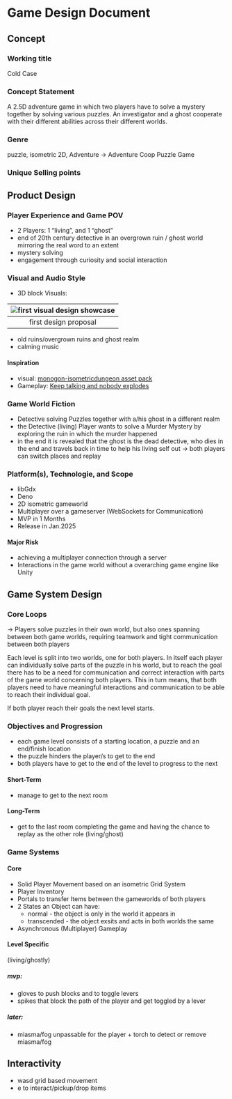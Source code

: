 # Game Design Document

## Concept

### Working title

Cold Case

### Concept Statement

A 2.5D adventure game in which two players have to solve a mystery together by solving various puzzles. An investigator
and a ghost cooperate with their different abilities across their different worlds.

### Genre

puzzle, isometric 2D, Adventure
→ Adventure Coop Puzzle Game

### Unique Selling points

<!-- Critically important. What makes your game stand out? How is it different from all other games? -->

## Product Design

### Player Experience and Game POV

<!-- Who is the player? What is the setting? What is the fantasy the game grants the player? What emotions do
you want the player to feel? What keeps the player engaged for the duration of their play? -->

- 2 Players: 1 “living”, and 1 “ghost”
- end of 20th century detective in an overgrown ruin / ghost world mirroring the real word to an extent
- mystery solving
- engagement through curiosity and social interaction

### Visual and Audio Style

<!-- What is the “look and feel” of the game? How does this support the desired player’s experience? What
concept art or reference art can you show to give the feel of the game? -->

- 3D block Visuals:

| ![first visual design showcase](showcase.png) |
 |:---------------------------------------------:|
|             first design proposal             |

- old ruins/overgrown ruins and ghost realm
- calming music

#### Inspiration

- visual: [monogon-isometricdungeon asset pack](https://maxparata.itch.io/monogon-isometricdungeon)
- Gameplay: [Keep talking and nobody explodes](https://keeptalkinggame.com/)

### Game World Fiction

<!-- Briefly describe the game world and any narrative in player-relevant terms (as presented to the player). -->

- Detective solving Puzzles together with a/his ghost in a different realm
- the Detective (living) Player wants to solve a Murder Mystery by exploring the ruin in which the murder happened
- in the end it is revealed that the ghost is the dead detective, who dies in the end and travels back in time to help
  his living self out -> both players can switch places and replay

### Platform(s), Technologie, and Scope

<!-- PC or mobile? Table or phone? 2D or 3D? Unity or Javascript? How long to make, and how big a team?
How long to first-playable? How long to complete the game? Major risks? -->

- libGdx
- Deno
- 2D isometric gameworld
- Multiplayer over a gameserver (WebSockets for Communication)
- MVP in 1 Months
- Release in Jan.2025

#### Major Risk

- achieving a multiplayer connection through a server
- Interactions in the game world without a overarching game engine like Unity

## Game System Design

### Core Loops

<!-- How do game objects and the player’s actions form loops? Why is this engaging? How does this support
player goals? What emergent results do you expect/hope to see? If F2P, where are the monetization points? -->

→ Players solve puzzles in their own world, but also ones spanning between both game worlds, requiring teamwork and
tight communication between both players

Each level is split into two worlds, one for both players. In itself each player can individually solve parts of the
puzzle in his world, but to reach the goal there has to be a need for communication and correct interaction with parts
of the game world concerning both players. This in turn means, that both players need to have meaningful interactions
and communication to be able to reach their individual goal.

If both player reach their goals the next level starts.

### Objectives and Progression

<!-- How does the player move through the game, literally and figuratively, from tutorial to end? What are their
short-term and long-term goals (explicit or implicit)? How do these support the game concept, style, and
player-fantasy? -->

- each game level consists of a starting location, a puzzle and an end/finish location
- the puzzle hinders the player/s to get to the end
- both players have to get to the end of the level to progress to the next

#### Short-Term

- manage to get to the next room

#### Long-Term

- get to the last room completing the game and having the chance to replay as the other role (living/ghost)

### Game Systems

<!-- What systems are needed to make this game? Which ones are internal (simulation, etc.) and which does the
player interact with? -->

#### Core

- Solid Player Movement based on an isometric Grid System
- Player Inventory
- Portals to transfer Items between the gameworlds of both players
- 2 States an Object can have: 
  - normal - the object is only in the world it appears in
  - transcended - the object exsits and acts in both worlds the same
- Asynchronous (Multiplayer) Gameplay

#### Level Specific

(living/ghostly)

##### mvp:
- gloves to push blocks and to toggle levers
- spikes that block the path of the player and get toggled by a lever

##### later:
- miasma/fog unpassable for the player + torch to detect or remove miasma/fog

## Interactivity

<!-- How are different kinds of interactivity used? (Action/Feedback, ST Cog, LT Cog, Emotional, Social, Cultural)
What is the player doing moment-by-moment? How does the player move through the world? How does
physics/combat/etc. work? A clear, professional-looking sketch of the primary game UX is helpful. -->

- wasd grid based movement
- e to interact/pickup/drop items
